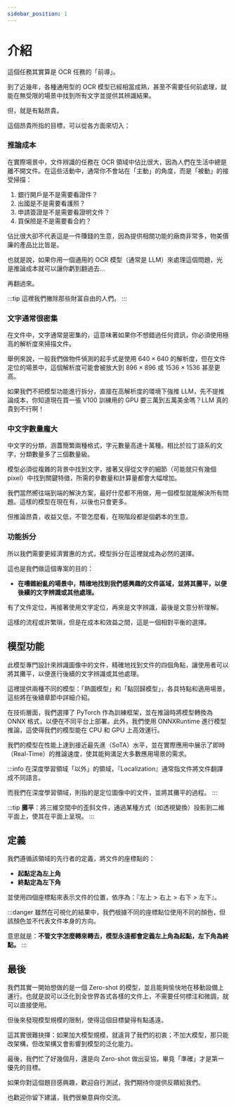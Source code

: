 ```yaml
---
sidebar_position: 1
---
```


# 介紹

這個任務其實算是 OCR 任務的「前導」。

到了近幾年，各種通用型的 OCR 模型已經相當成熟，甚至不需要任何前處理，就能在無受限的場景中找到所有文字並提供其辨識結果。

但，就是有點昂貴。

這個昂貴所指的目標，可以從各方面來切入：

### 推論成本

在實際場景中，文件辨識的任務在 OCR 領域中佔比很大，因為人們在生活中總是離不開文件。在這些活動中，通常你不會站在「主動」的角度，而是「被動」的接受掃描：

1. 銀行開戶是不是需要看證件？
2. 出國是不是需要看護照？
3. 申請簽證是不是需要看證明文件？
4. 買保險是不是需要看合約？

佔比很大卻不代表這是一件賺錢的生意，因為提供相關功能的廠商非常多，物美價廉的產品比比皆是。

也就是說，如果你用一個通用的 OCR 模型（通常是 LLM）來處理這個問題，光是推論成本就可以讓你虧到翻過去...

再翻過來。

:::tip
這裡我們撇除那些財富自由的人們。
:::

### 文字通常很密集

在文件中，文字通常是密集的，這意味著如果你不想錯過任何資訊，你必須使用極高的解析度來掃描文件。

舉例來說，一般我們做物件偵測的起手式是使用 $640 \times 640$ 的解析度，但在文件定位的場景中，這個解析度可能會被放大到 $896 \times 896$ 或 $1536 \times 1536$ 甚至更高。

如果我們不把模型功能進行拆分，直接在高解析度的環境下強推 LLM，先不提推論成本，你知道現在買一張 V100 訓練用的 GPU 要三萬到五萬美金嗎？LLM 真的貴到不行啊！

### 中文字數量龐大

中文字的分類，涵蓋簡繁兩種格式，字元數量高達十萬種。相比於拉丁語系的文字，分類數量多了三個數量級。

模型必須從複雜的背景中找到文字，接著又得從文字的細節（可能就只有幾個 pixel）中找到關鍵特徵，所需的參數量和計算量都會大幅增加。

我們當然嚮往端到端的解決方案，最好什麼都不用做，用一個模型就能解決所有問題。這樣的模型在現在有，以後也只會更多。

但推論昂貴，收益又低，不管怎麼看，在現階段都是個虧本的生意。

### 功能拆分

所以我們需要更經濟實惠的方式，模型拆分在這裡就成為必然的選擇。

這也是我們做這個專案的目的：

- **在嘈雜紛亂的場景中，精確地找到我們感興趣的文件區域，並將其攤平，以便後續的文字辨識或其他處理。**

有了文件定位，再接著使用文字定位，再來是文字辨識，最後是文意分析理解。

這樣的流程或許繁瑣，但是在成本和效益之間，這是一個相對平衡的選擇。

## 模型功能

此模型專門設計來辨識圖像中的文件，精確地找到文件的四個角點，讓使用者可以將其攤平，以便進行後續的文字辨識或其他處理。

這裡提供兩種不同的模型：「熱圖模型」和「點回歸模型」，各具特點和適用場景，這些將在後續章節中詳細介紹。

在技術層面，我們選擇了 PyTorch 作為訓練框架，並在推論時將模型轉換為 ONNX 格式，以便在不同平台上部署。此外，我們使用 ONNXRuntime 進行模型推論，這使得我們的模型能在 CPU 和 GPU 上高效運行。

我們的模型在性能上達到接近最先進（SoTA）水平，並在實際應用中展示了即時（Real-Time）的推論速度，使其能夠滿足大多數應用場景的需求。

:::info
在深度學習領域「以外」的領域，『Localization』通常指文件將文件翻譯成不同語言。

而我們在深度學習領域，則指的是定位圖像中的文件，並將其攤平的過程。
:::

:::tip
**攤平**：將三維空間中的歪斜文件，通過某種方式（如透視變換）投影到二維平面上，使其在平面上呈現。
:::

## 定義

我們遵循該領域的先行者的定義，將文件的座標點的：

- **起點定為左上角**
- **終點定為左下角**

並使用四個座標點來表示文件的位置，依序為：『左上 > 右上 > 右下 > 左下』。

:::danger
雖然在可視化的結果中，我們根據不同的座標點位使用不同的顏色，但該顏色並不代表文件本身的方向。

意思就是：**不管文字怎麼轉來轉去，模型永遠都會定義左上角為起點，左下角為終點。**
:::

## 最後

我們其實一開始想做的是一個 Zero-shot 的模型，並且能夠愉快地在移動設備上運行。也就是說可以泛化到全世界各式各樣的文件上，不需要任何標注和微調，就可以直接使用。

但後來發現模型規模的限制，使得這個目標變得有點遙遠。

這其實很難抉擇：如果加大模型規模，就違背了我們的初衷；不加大模型，那只能改架構，但改架構又會影響到模型的泛化能力。

最後，我們忙了好幾個月，還是向 Zero-shot 做出妥協，畢竟「準確」才是第一優先的目標。

如果你對這個題目感興趣，歡迎自行測試，我們期待你提供反饋給我們。

也歡迎你留下建議，我們很樂意與你交流。
